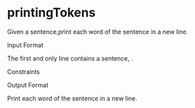 # printingTokens
Given a sentence,print each word of the sentence in a new line.

Input Format

The first and only line contains a sentence, .

Constraints


Output Format

Print each word of the sentence in a new line.

